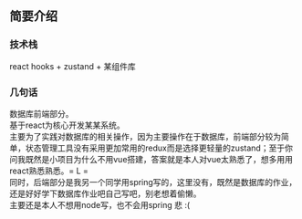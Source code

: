 ## 简要介绍
### 技术栈
react hooks + zustand + 某组件库
### 几句话
数据库前端部分。<br />
基于react为核心开发某某系统。<br/>
主要为了实践对数据库的相关操作，因为主要操作在于数据库，前端部分较为简单，状态管理工具没有采用更加常用的redux而是选择更轻量的zustand；至于你问我既然是小项目为什么不用vue搭建，答案就是本人对vue太熟悉了，想多用用react熟悉熟悉。= L =<br />
同时，后端部分是我另一个同学用spring写的，这里没有，既然是数据库的作业，还是好好学下数据库作业吧自己写吧，别老想着偷懒。<br/>
主要还是本人不想用node写，也不会用spring  悲  :(
